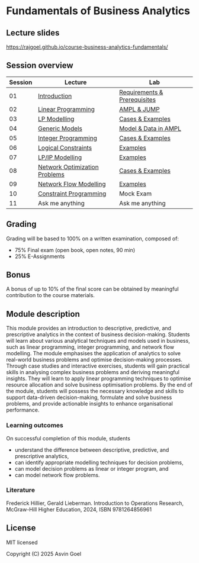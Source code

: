 # Fundamentals of Business Analytics

## Lecture slides

https://rajgoel.github.io/course-business-analytics-fundamentals/

## Session overview

| Session | Lecture                       | Lab                          |
|---------|-------------------------------|------------------------------|
| 01      | [Introduction](https://rajgoel.github.io/course-business-analytics-fundamentals/?topic=01-lecture)                  | [Requirements & Prerequisites](https://rajgoel.github.io/course-business-analytics-fundamentals/?topic=01-lab) |
| 02      | [Linear Programming](https://rajgoel.github.io/course-business-analytics-fundamentals/?topic=02-lecture)            | [AMPL & JUMP](https://rajgoel.github.io/course-business-analytics-fundamentals/?topic=02-lab)                  |
| 03      | [LP Modelling](https://rajgoel.github.io/course-business-analytics-fundamentals/?topic=03-lecture)                  | [Cases & Examples](https://rajgoel.github.io/course-business-analytics-fundamentals/?topic=03-lab)             |
| 04      | [Generic Models](https://rajgoel.github.io/course-business-analytics-fundamentals/?topic=04-lecture)                | [Model & Data in AMPL](https://rajgoel.github.io/course-business-analytics-fundamentals/?topic=04-lab)         |
| 05      | [Integer Programming](https://rajgoel.github.io/course-business-analytics-fundamentals/?topic=05-lecture)           | [Cases & Examples](https://rajgoel.github.io/course-business-analytics-fundamentals/?topic=05-lab)             |
| 06      | [Logical Constraints](https://rajgoel.github.io/course-business-analytics-fundamentals/?topic=06-lecture)           | [Examples](https://rajgoel.github.io/course-business-analytics-fundamentals/?topic=06-lab)                     |
| 07      | [LP/IP Modelling](https://rajgoel.github.io/course-business-analytics-fundamentals/?topic=07-lecture)               | [Examples](https://rajgoel.github.io/course-business-analytics-fundamentals/?topic=07-lab)                     |
| 08      | [Network Optimization Problems](https://rajgoel.github.io/course-business-analytics-fundamentals/?topic=08-lecture) | [Cases & Examples](https://rajgoel.github.io/course-business-analytics-fundamentals/?topic=08-lab)             |
| 09      | [Network Flow Modelling](https://rajgoel.github.io/course-business-analytics-fundamentals/?topic=09-lecture)        | [Examples](https://rajgoel.github.io/course-business-analytics-fundamentals/?topic=09-lab)                     |
| 10      | [Constraint Programming](https://rajgoel.github.io/course-business-analytics-fundamentals/?topic=10-lecture)        | Mock Exam                                                               |
|   11    | Ask me anything               | Ask me anything              |

## Grading

Grading will be based to 100% on a written examination, composed of:

- 75% Final exam (open book, open notes, 90 min)
- 25% E-Assignments

## Bonus

A bonus of up to 10% of the final score can be obtained by meaningful contribution to the course materials. 

## Module description

This module provides an introduction to descriptive, predictive, and prescriptive analytics in the context of business decision-making. Students will learn about various analytical techniques and models used in business, such as linear programming, integer programming, and network flow modelling. The module emphasises the application of analytics to solve real-world business problems and optimise decision-making processes. Through case studies and interactive exercises, students will gain practical skills in analysing complex business problems and deriving meaningful insights. They will learn to apply linear programming techniques to optimise resource allocation and solve business optimisation problems. By the end of the module, students will possess the necessary knowledge and skills to support data-driven decision-making, formulate and solve business problems, and provide actionable insights to enhance organisational performance.

### Learning outcomes

On successful completion of this module, students

- understand the difference between descriptive, predictive, and prescriptive analytics,
- can identify appropriate modelling techniques for decision problems,
- can model decision problems as linear or integer program, and
- can model network flow problems.

### Literature

Frederick Hillier, Gerald Lieberman. Introduction to Operations Research, McGraw-Hill Higher Education, 2024, ISBN 9781264856961

## License

MIT licensed

Copyright (C) 2025 Asvin Goel
